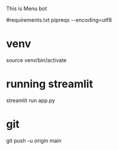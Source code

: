 This is Menu bot

#requirements.txt
pipreqs --encoding=utf8

# venv
source venv/bin/activate

# running streamlit
streamlit run app.py

# git 
git push -u origin main